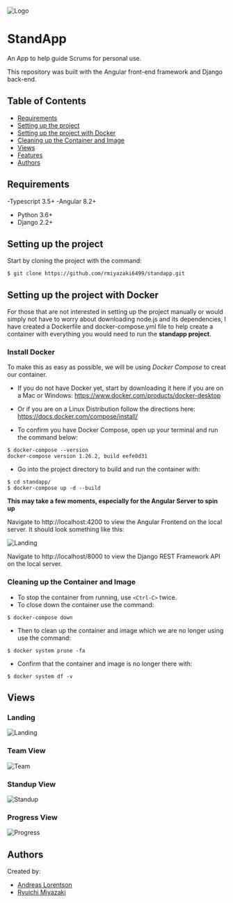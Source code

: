 ![Logo](./frontend/src/assets/img/standapp_logo.png)

# StandApp

An App to help guide Scrums for personal use.

This repository was built with the Angular front-end framework and Django back-end.

## Table of Contents

- [Requirements](#requirements)
- [Setting up the project](#setting-up-the-project)
- [Setting up the project with Docker](#setting-up-the-project-with-docker)
- [Cleaning up the Container and Image](#cleaning-up-the-container-and-image)
- [Views](#views)
- [Features](#features)
- [Authors](#authors)

## Requirements

-Typescript 3.5+
-Angular 8.2+

- Python 3.6+
- Django 2.2+

## Setting up the project

  Start by cloning the project with the command:
  ```
  $ git clone https://github.com/rmiyazaki6499/standapp.git
  ```
  
  ## Setting up the project with Docker

  For those that are not interested in setting up the project manually or would simply not have to worry about downloading node.js and its dependencies, I have created a Dockerfile and docker-compose.yml file to help create a container with everything you would need to run the **standapp project**.

  ### Install Docker

  To make this as easy as possible, we will be using *Docker Compose* to creat our container.

  - If you do not have Docker yet, start by downloading it here if you are on a Mac or Windows:
  https://www.docker.com/products/docker-desktop

  - Or if you are on a Linux Distribution follow the directions here:
  https://docs.docker.com/compose/install/

  - To confirm you have Docker Compose, open up your terminal and run the command below:

  ```
  $ docker-compose --version
  docker-compose version 1.26.2, build eefe0d31
  ```
  
  - Go into the project directory to build and run the container with:

  ```
  $ cd standapp/
  $ docker-compose up -d --build
  ```

  **This may take a few moments, especially for the Angular Server to spin up**
  
  Navigate to http://localhost:4200 to view the Angular Frontend on the local server.
It should look something like this:

![Landing](./frontend/src/assets/img/landing_page.png)

Navigate to http://localhost/8000 to view the Django REST Framework API on the local server.
  
  ### Cleaning up the Container and Image

  - To stop the container from running, use `<Ctrl-C>` twice.
  - To close down the container use the command:

  ```
  $ docker-compose down
  ```
  - Then to clean up the container and image which we are no longer using use the command:

  ```
  $ docker system prune -fa
  ```

  - Confirm that the container and image is no longer there with:

  ```
  $ docker system df -v
  ```

## Views

### Landing

![Landing](./frontend/src/assets/img/landing_page.png)

### Team View

![Team](./frontend/src/assets/img/team_view.png)


### Standup View

![Standup](./frontend/src/assets/img/standup_view.png)


### Progress View

![Progress](./frontend/src/assets/img/progress_view.png)


## Authors

Created by:

- [Andreas Lorentson](https://github.com/alorents)
- [Ryuichi Miyazaki](https://github.com/rmiyazaki6499)
